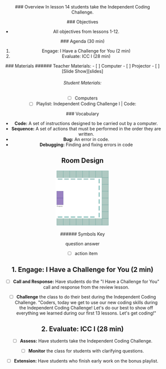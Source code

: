<header class='header' title='Independent Coding Challenge' subtitle='Lesson 14'/>

<notable>
<iconp src='/icons/activity.png'>### Overview</iconp>
In lesson 14 students take the Independent Coding Challenge.

<iconp src='/icons/objectives.png'>### Objectives</iconp>
- All objectives from lessons 1-12.

<iconp src='/icons/agenda.png'>### Agenda (30 min)</iconp>

1. Engage: I Have a Challenge for You (2 min)
1. Evaluate: ICC I (28 min)

<note>
<iconp src='/icons/materials.png'>### Materials</iconp>
###### Teacher Materials:
- [ ] Computer
- [ ] Projector
- [ ] [Slide Show][slides]

###### Student Materials:
- [ ] Computers
- [ ] Playlist: Independent Coding Challenge I | Code:

<iconp src='/icons/vocab.png'>### Vocabulary</iconp>
- **Code:** A set of instructions designed to be carried out by a computer.</note>
- **Sequence:** A set of actions that must be performed in the order they are written.
- **Bug:** An error in code.
- **Debugging:** Finding and fixing errors in code
<pagebreak/>

## Room Design

![room](/images/layout-online.png)

<note borderLeft='2px solid green' mt='2em'>
###### Symbols Key

<iconp ml='1.65em' type='question'>question</iconp>
<iconp ml='1.65em' type='answer'>answer</iconp>
- [ ] action item
</note>

<pagebreak/>

## 1. Engage: I Have a Challenge for You (2 min)
- [ ] **Call and Response:** Have students do the "I Have a Challenge for You" call and response from the review lesson.

- [ ] **Challenge** the class to do their best during the Independent Coding Challenge.
"Coders, today we get to use our new coding skills during the Independent Coding Challenge! Let's do our best to show off everything we learned during our first 13 lessons. Let's get coding!"

## 2. Evaluate: ICC I (28 min)
- [ ] **Assess:** Have students take the Independent Coding Challenge.

- [ ] **Monitor** the class for students with clarifying questions.

- [ ] **Extension:** Have students who finish early work on the bonus playlist.

</notable>
